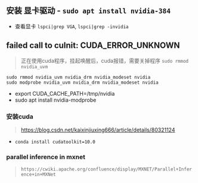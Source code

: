 ## 安装 显卡驱动 - `sudo apt install nvidia-384`
- 查看显卡 `lspci|grep VGA`, `lspci|grep -invidia`

## failed call to cuInit: CUDA_ERROR_UNKNOWN
> 正在使用cuda程序，挂起唤醒后，cuda报错，需要关掉程序 `sudo rmmod nvidia_uvm`

```
sudo rmmod nvidia_uvm nvidia_drm nvidia_modeset nvidia
sudo modprobe nvidia_uvm nvidia_drm nvidia_modeset nvidia
```
- export CUDA_CACHE_PATH=/tmp/nvidia
- sudo apt install nvidia-modprobe
### 安装cuda
> https://blog.csdn.net/kaixinjiuxing666/article/details/80321124
- `conda install cudatoolkit=10.0`

### parallel inference in mxnet
> `https://cwiki.apache.org/confluence/display/MXNET/Parallel+Inference+in+MXNet`



